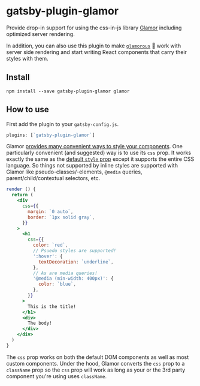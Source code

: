 # gatsby-plugin-glamor

Provide drop-in support for using the css-in-js library
[Glamor](https://github.com/threepointone/glamor) including optimized server
rendering.

In addition, you can also use this plugin to make
[`glamorous`](https://github.com/paypal/glamorous) 💄 work with server side
rendering and start writing React components that carry their styles with them.

## Install

`npm install --save gatsby-plugin-glamor glamor`

## How to use

First add the plugin to your `gatsby-config.js`.

```javascript
plugins: [`gatsby-plugin-glamor`]
```

Glamor
[provides many convenient ways to style your components](https://github.com/threepointone/glamor/blob/master/docs/howto.md).
One particularly convenient (and suggested) way is to use its `css` prop. It
works exactly the same as the
[default `style` prop](https://facebook.github.io/react/docs/dom-elements.html#style)
except it supports the entire CSS language. So things not supported by inline
styles are supported with Glamor like pseudo-classes/-elements, `@media`
queries, parent/child/contextual selectors, etc.

```jsx
render () {
  return (
    <div
      css={{
        margin: `0 auto`,
        border: `1px solid gray`,
      }}
    >
      <h1
        css={{
          color: `red`,
          // Psuedo styles are supported!
          ':hover': {
            textDecoration: `underline`,
          },
          // As are media queries!
          '@media (min-width: 400px)': {
            color: `blue`,
          },
        }}
      >
        This is the title!
      </h1>
      <div>
        The body!
      </div>
    </div>
  )
}
```

The `css` prop works on both the default DOM components as well as most custom
components. Under the hood, Glamor converts the `css` prop to a `className` prop
so the `css` prop will work as long as your or the 3rd party component you're
using uses `className`.
